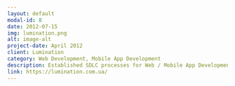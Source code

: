 ```yaml
---
layout: default
modal-id: 8
date: 2012-07-15
img: lumination.png
alt: image-alt
project-date: April 2012
client: Lumination
category: Web Development, Mobile App Development
description: Established SDLC processes for Web / Mobile App Development.
link: https://lumination.com.ua/
---
```

